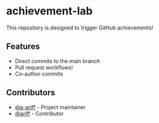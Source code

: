 # achievement-lab

This repository is designed to trigger GitHub achievements!

## Features

- Direct commits to the main branch
- Pull request workflows!
- Co-author commits

## Contributors

- [@a-ariff](https://github.com/a-ariff) - Project maintainer
- [@ariff](https://github.com/ariff) - Contributor
